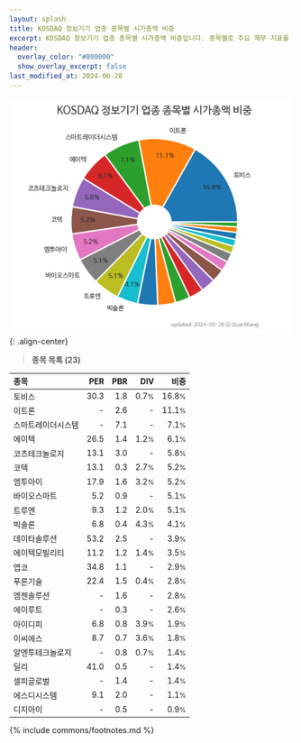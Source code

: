 ```yaml
---
layout: splash
title: KOSDAQ 정보기기 업종 종목별 시가총액 비중
excerpt: KOSDAQ 정보기기 업종 종목별 시가총액 비중입니다. 종목별로 주요 재무 지표를 함께 표시합니다.
header:
  overlay_color: "#800000"
  show_overlay_excerpt: false
last_modified_at: 2024-06-28
---
```



![KOSDAQ 정보기기 업종 종목별 시가총액 비중](/stats/sector/images/kosdaq_업종_정보기기_종목.png){: .align-center}


> **종목 목록 (23)**<a id="list"></a>

| **종목** | **PER** | **PBR** | **DIV** | **비중** |
| :------- | ------: | ------: | ------: | -------: |
| 토비스 | 30.3 | 1.8 | 0.7<small>%</small> | 16.8<small>%</small> |
| 이트론 | - | 2.6 | - | 11.1<small>%</small> |
| 스마트레이더시스템 | - | 7.1 | - | 7.1<small>%</small> |
| 에이텍 | 26.5 | 1.4 | 1.2<small>%</small> | 6.1<small>%</small> |
| 코츠테크놀로지 | 13.1 | 3.0 | - | 5.8<small>%</small> |
| 코텍 | 13.1 | 0.3 | 2.7<small>%</small> | 5.2<small>%</small> |
| 엠투아이 | 17.9 | 1.6 | 3.2<small>%</small> | 5.2<small>%</small> |
| 바이오스마트 | 5.2 | 0.9 | - | 5.1<small>%</small> |
| 트루엔 | 9.3 | 1.2 | 2.0<small>%</small> | 5.1<small>%</small> |
| 빅솔론 | 6.8 | 0.4 | 4.3<small>%</small> | 4.1<small>%</small> |
| 데이타솔루션 | 53.2 | 2.5 | - | 3.9<small>%</small> |
| 에이텍모빌리티 | 11.2 | 1.2 | 1.4<small>%</small> | 3.5<small>%</small> |
| 앱코 | 34.8 | 1.1 | - | 2.9<small>%</small> |
| 푸른기술 | 22.4 | 1.5 | 0.4<small>%</small> | 2.8<small>%</small> |
| 엠젠솔루션 | - | 1.6 | - | 2.8<small>%</small> |
| 에이루트 | - | 0.3 | - | 2.6<small>%</small> |
| 아이디피 | 6.8 | 0.8 | 3.9<small>%</small> | 1.9<small>%</small> |
| 이씨에스 | 8.7 | 0.7 | 3.6<small>%</small> | 1.8<small>%</small> |
| 알엔투테크놀로지 | - | 0.8 | 0.7<small>%</small> | 1.4<small>%</small> |
| 딜리 | 41.0 | 0.5 | - | 1.4<small>%</small> |
| 셀피글로벌 | - | 1.4 | - | 1.4<small>%</small> |
| 에스디시스템 | 9.1 | 2.0 | - | 1.1<small>%</small> |
| 디지아이 | - | 0.5 | - | 0.9<small>%</small> |

{% include commons/footnotes.md %}